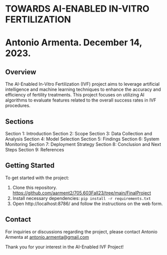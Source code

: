 # TOWARDS AI-ENABLED IN-VITRO FERTILIZATION
# Antonio Armenta. December 14, 2023.

## Overview
The AI-Enabled In-Vitro Fertilization (IVF) project aims to leverage artificial intelligence and machine learning techniques to enhance the accuracy and efficiency of fertility treatments. This project focuses on utilizing AI algorithms to evaluate features related to the overall success rates in IVF procedures.

## Sections
Section 1: Introduction
Section 2: Scope
Section 3: Data Collection and Analysis
Section 4: Model Selection
Section 5: Findings
Section 6: System Monitoring
Section 7: Deployment Strategy
Section 8: Conclusion and Next Steps
Section 9: References


## Getting Started
To get started with the project:
1. Clone this repository. https://github.com/aarment2/705.603Fall23/tree/main/FinalProject
2. Install necessary dependencies: `pip install -r requirements.txt`
3. Open http://localhost:8786/ and follow the instructions on the web form.


## Contact
For inquiries or discussions regarding the project, please contact Antonio Armenta at antonio.armenta@gmail.com

Thank you for your interest in the AI-Enabled IVF Project!
